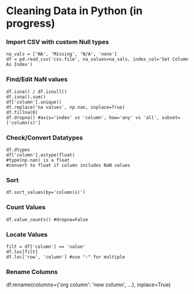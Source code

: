 # Cleaning Data in Python (in progress)

### Import CSV with custom Null types
```
na_vals = ['NA', 'Missing', 'N/A', 'none']
df = pd.read_csv('csv.file', na_values=na_vals, index_col='Set Column As Index')
```

### Find/Edit NaN values
```
df.isna() / df.isnull()
df.isna().sum()
df['column'].unique()
df.replace('na values', np.nan, inplace=True)
df.fillna(0)
df.dropna() #axis='index' vs 'column', how='any' vs 'all', subset=['column(s)']
```

### Check/Convert Datatypes
```
df.dtypes
df['column'].astype(float) 
#type(np.nan) is a float
#convert to float if column includes NaN values
```

### Sort
```
df.sort_values(by='column(s)')
```

### Count Values
```
df.value_counts() #dropna=False
```

### Locate Values
```
filt = df['column'] == 'value'
df.loc[filt]
df.loc['row', 'column'] #use ":" for multiple
```

### Rename Columns
df.rename(columns={'org column': 'new column', ...}, inplace=True)

